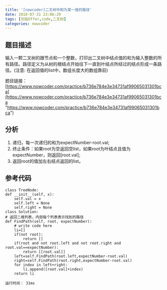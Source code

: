 ```yaml
---
title: '[nowcoder]二叉树中和为某一值的路径'
date: 2018-07-31 23:06:29
tags: [剑指Offer,code,二叉树]
categories: nowcoder
---
```


## 题目描述

输入一颗二叉树的跟节点和一个整数，打印出二叉树中结点值的和为输入整数的所有路径。路径定义为从树的根结点开始往下一直到叶结点所经过的结点形成一条路径。(注意: 在返回值的list中，数组长度大的数组靠前)

题目链接： [https://www.nowcoder.com/practice/b736e784e3e34731af99065031301bca](https://www.nowcoder.com/practice/b736e784e3e34731af99065031301bca "https://www.nowcoder.com/practice/b736e784e3e34731af99065031301bca")

<!-- more -->

## 分析

1. 递归，每一次递归的和为expectNumber-root.val;
2. 终止条件：如果root为空返回空list，如果root为叶结点且值为expectNumber，则返回[root.val];
3. 返回root的值加左右结点返回的list。

## 参考代码

	class TreeNode:
    def __init__(self, x):
        self.val = x
        self.left = None
        self.right = None
	class Solution:
    # 返回二维列表，内部每个列表表示找到的路径
    def FindPath(self, root, expectNumber):
        # write code here
        li=[]
        if(not root):
            return []
        if(root and not root.left and not root.right and root.val==expectNumber):
            return [[root.val]]
        left=self.FindPath(root.left,expectNumber-root.val)
        right=self.FindPath(root.right,expectNumber-root.val)
        for index in left+right:
            li.append([root.val]+index)
        return li

	运行时间： 31ms